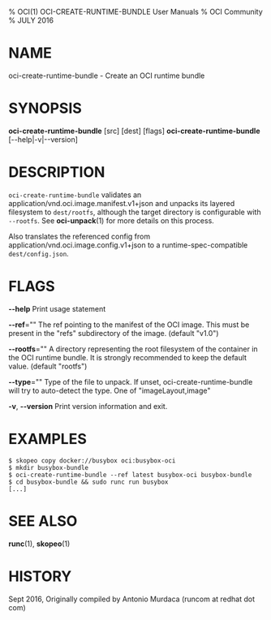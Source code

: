% OCI(1) OCI-CREATE-RUNTIME-BUNDLE User Manuals
% OCI Community
% JULY 2016
# NAME
oci-create-runtime-bundle \- Create an OCI runtime bundle

# SYNOPSIS
**oci-create-runtime-bundle** [src] [dest] [flags]
**oci-create-runtime-bundle** [--help|-v|--version]

# DESCRIPTION
`oci-create-runtime-bundle` validates an application/vnd.oci.image.manifest.v1+json and unpacks its layered filesystem to `dest/rootfs`, although the target directory is configurable with `--rootfs`. See **oci-unpack**(1) for more details on this process.

Also translates the referenced config from application/vnd.oci.image.config.v1+json to a
runtime-spec-compatible `dest/config.json`.

# FLAGS
**--help**
  Print usage statement

**--ref**=""
  The ref pointing to the manifest of the OCI image. This must be present in the "refs" subdirectory of the image. (default "v1.0")

**--rootfs**=""
  A directory representing the root filesystem of the container in the OCI runtime bundle. It is strongly recommended to keep the default value. (default "rootfs")

**--type**=""
  Type of the file to unpack. If unset, oci-create-runtime-bundle will try to auto-detect the type. One of "imageLayout,image"

**-v**, **--version**
  Print version information and exit.

# EXAMPLES
```
$ skopeo copy docker://busybox oci:busybox-oci
$ mkdir busybox-bundle
$ oci-create-runtime-bundle --ref latest busybox-oci busybox-bundle
$ cd busybox-bundle && sudo runc run busybox
[...]
```

# SEE ALSO
**runc**(1), **skopeo**(1)

# HISTORY
Sept 2016, Originally compiled by Antonio Murdaca (runcom at redhat dot com)
